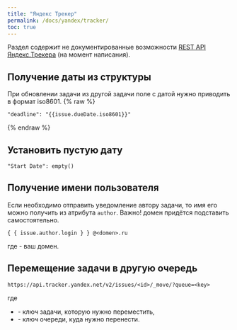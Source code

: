 ```yaml
---
title: "Яндекс Трекер"
permalink: /docs/yandex/tracker/
toc: true
---
```


Раздел содержит не документированные возможности
[REST API Яндекс.Трекера](https://yandex.ru/dev/connect/tracker/api/about.html) (на момент написания).


## Получение даты из структуры
При обновлении задачи из другой задачи поле с датой нужно приводить в формат iso8601.
{% raw %}
```
"deadline": "{{issue.dueDate.iso8601}}"
```
{% endraw %}

## Установить пустую дату
```
"Start Date": empty()
```

## Получение имени пользователя
Если необходимо отправить уведомление автору задачи,
то имя его можно получить из атрибута `author`.
Важно! домен придётся подставить самостоятельно.
```
{ { issue.author.login } } @<domen>.ru
```
где <domen> - ваш домен.

## Перемещение задачи в другую очередь
```
https://api.tracker.yandex.net/v2/issues/<id>/_move/?queue=<key>
```
где
  - <id> - ключ задачи, которую нужно переместить,
  - <key> - ключ очереди, куда нужно перенести.

